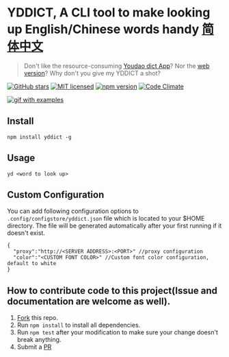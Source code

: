 # YDDICT, A CLI tool to make looking up English/Chinese words handy [简体中文](./README.md)

> Don't like the resource-consuming [Youdao dict App](http://cidian.youdao.com/index-mac.html)? Nor the [web version](http://dict.youdao.com/)? Why don't you give my YDDICT a shot?

[![GitHub stars](https://img.shields.io/github/stars/kenshinji/yddict.svg?style=plastic)](https://github.com/kenshinji/yddict/stargazers)
[![MIT licensed](https://img.shields.io/badge/license-MIT-blue.svg)](https://github.com/kenshinji/yddict/blob/master/LICENSE.txt)
[![npm version](https://badge.fury.io/js/yddict.svg)](https://badge.fury.io/js/yddict)
[![Code Climate](https://codeclimate.com/github/kenshinji/yddict/badges/gpa.svg)](https://codeclimate.com/github/kenshinji/yddict)

[![gif with examples][examples-link]][examples-link]

## Install

    npm install yddict -g

## Usage

    yd <word to look up>

## Custom Configuration
  You can add following configuration options to `.config/configstore/yddict.json` file which is located to your $HOME directory. The file will be generated automatically after your first running if it doesn't exist.

    {
      "proxy":"http://<SERVER ADDRESS>:<PORT>" //proxy configuration
      "color":"<CUSTOM FONT COLOR>" //Custom font color configuration, default to white
    }

## How to contribute code to this project(Issue and documentation are welcome as well).
1. [Fork](https://help.github.com/articles/fork-a-repo/) this repo.
2. Run `npm install` to install all dependencies.
3. Run `npm test` after your modification to make sure your change doesn't break anything.
4. Submit a [PR](https://help.github.com/articles/about-pull-requests/)



[examples-link]:   https://raw.githubusercontent.com/kenshinji/yddict/master/example.gif
